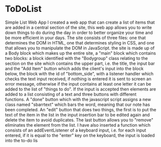 # ToDoList

Simple List Web App
I created a web app that can create a list of items that are added in a central section of the site, this web app allows you to write down things to do during the day in order to better organize your time and be more efficient in your days.
The site consists of three files: one that determines the DOM in HTML, one that determines styling in CSS, and one that allows you to manipulate the DOM in JavaScript.
the site is made up of a Body block which makes up the entire site, a "main" block which contains two blocks: a block identified with the "Bodygroup" class relating to the section on the site which contains the upper part, i.e. the title, the input bar and the "Add Item" button which adds the client's input into the block below, the block with the id of "bottom_side", with a listener handler which checks the text input received, if nothing is entered it is sent to screen an error message, otherwise if the input contains at least one letter it can be added to the list of "things to do".
If the input is accepted then elements are added to a list consisting of a text and three buttons with different functions. A "done" button which with the javascript script assigns a new class named "sbarrtext" which bars the word, meaning that our note has been completed.
An "edit" button that does two things, the first is to put the text of the item in the list in the input insertion bar to be edited again and delete the item to avoid duplicates.
The last button allows you to "remove" eliminates the element from the list.
I have also inserted a function which consists of an addEventListener of a keyboard input, i.e. for each input entered, if it is equal to the "enter" key on the keyboard, the input is loaded into the to-do lis
